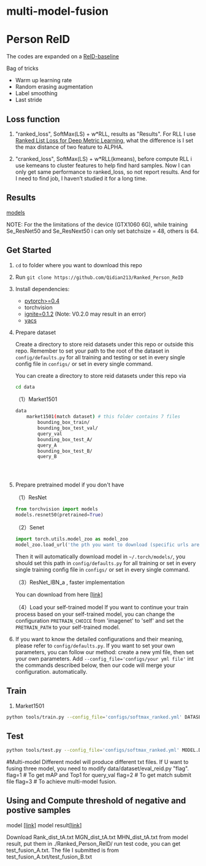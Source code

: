 # multi-model-fusion


# Person ReID

The codes are expanded on a [ReID-baseline](https://github.com/michuanhaohao/reid-strong-baseline.git)

Bag of tricks
- Warm up learning rate
- Random erasing augmentation
- Label smoothing
- Last stride

## Loss function
1. "ranked_loss", SoftMax(LS) + w*RLL, results as "Results". For RLL I use [Ranked List Loss for Deep Metric Learning](https://arxiv.org/abs/1903.03238), what the difference is I set the max distance of two feature to ALPHA. 
    
2. "cranked_loss", SoftMax(LS) + w*RLL(kmeans), before compute RLL i use kemeans to cluster features to help find hard samples. Now I can only get same performance to ranked_loss, so not report results. And for I need to find job, I haven’t studied it for a long time.


## Results

[models](https://drive.google.com/drive/folders/1CRQJYoCwx3mARckLb6dZpKzMZ_s3SwI3?usp=sharing)

NOTE: For the the limitations of the device (GTX1060 6G), while training Se_ResNet50 and Se_ResNext50 i can only set batchsize = 48, others is 64.

## Get Started

1. `cd` to folder where you want to download this repo

2. Run `git clone https://github.com/Qidian213/Ranked_Person_ReID`

3. Install dependencies:
    - [pytorch>=0.4](https://pytorch.org/)
    - torchvision
    - [ignite=0.1.2](https://github.com/pytorch/ignite) (Note: V0.2.0 may result in an error)
    - [yacs](https://github.com/rbgirshick/yacs)

4. Prepare dataset

    Create a directory to store reid datasets under this repo or outside this repo. Remember to set your path to the root of the dataset in `config/defaults.py` for all training and testing or set in every single config file in `configs/` or set in every single command.

    You can create a directory to store reid datasets under this repo via

    ```bash
    cd data
    ```

    （1）Market1501
    ```bash
    data
        market1501(match dataset) # this folder contains 7 files
            bounding_box_train/
            bounding_box_test_val/
            query_val
            bounding_box_test_A/
            query_A            
            bounding_box_test_B/
            query_B


  

5. Prepare pretrained model if you don't have

    （1）ResNet

    ```python
    from torchvision import models
    models.resnet50(pretrained=True)
    ```
    （2）Senet

    ```python
    import torch.utils.model_zoo as model_zoo
    model_zoo.load_url('the pth you want to download (specific urls are listed in  ./modeling/backbones/senet.py)')
    ```
    Then it will automatically download model in `~/.torch/models/`, you should set this path in `config/defaults.py` for all training or set in every single training config file in `configs/` or set in every single command.

    （3）ResNet_IBN_a , faster implementation

    You can download from here [[link]](https://drive.google.com/file/d/13lprTFafpXORqs7XXMLYaelbtw6NxQM1/view?usp=sharing)

    （4）Load your self-trained model
    If you want to continue your train process based on your self-trained model, you can change the configuration `PRETRAIN_CHOICE` from 'imagenet' to 'self' and set the `PRETRAIN_PATH` to your self-trained model.

6. If you want to know the detailed configurations and their meaning, please refer to `config/defaults.py`. If you want to set your own parameters, you can follow our method: create a new yml file, then set your own parameters.  Add `--config_file='configs/your yml file'` int the commands described below, then our code will merge your configuration. automatically.

## Train

1. Market1501

```bash
python tools/train.py --config_file='configs/softmax_ranked.yml' DATASETS.NAMES "('market1501')" 
```


## Test

```bash
python tools/test.py --config_file='configs/softmax_ranked.yml' MODEL.DEVICE_ID "('your device id')" DATASETS.NAMES "('market1501')" TEST.FEAT_NORM "('yes')" TEST.RE_RANKING "('no')" MODEL.PRETRAIN_CHOICE "('self')" TEST.WEIGHT "('your path to trained checkpoints')"
```

#Multi-model
Different model will produce different txt files.
If U want to fusing three model, you need to modify data/dataset/eval_reid.py "flag".
flag=1 # To get mAP and Top1 for query_val
flag=2 # To get match submit file
flag=3 # To achieve multi-model fusion.

## Using and Compute threshold of negative and postive samples
model [[link]](https://pan.baidu.com/s/1n3YO87e8XSmgKHyrJB3YHg)
model result[[link]](https://pan.baidu.com/s/1IkwFvT68pnN4L81d_x3MjQ)

Download Rank_dist_tA.txt MGN_dist_tA.txt MHN_dist_tA.txt from model result, put them in ./Ranked_Person_ReID/ 
run test code, you can get test_fusion_A.txt. 
The file I submitted is from test_fusion_A.txt/test_fusion_B.txt
